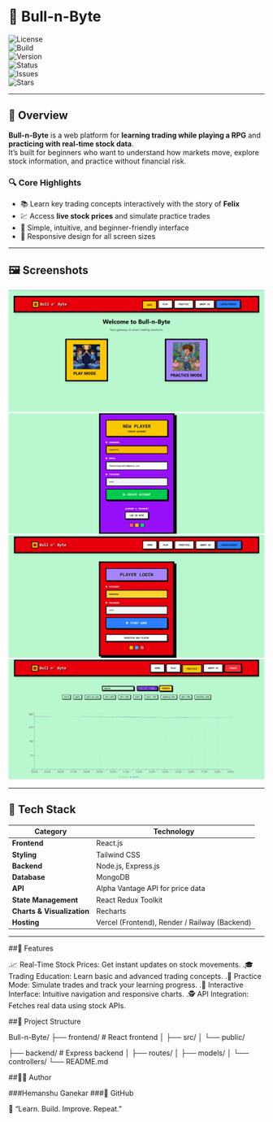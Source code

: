 # 🐂 Bull-n-Byte  

![License](https://img.shields.io/badge/License-MIT-green)  
![Build](https://img.shields.io/badge/Build-Passing-brightgreen)  
![Version](https://img.shields.io/badge/Version-1.0.0-blue)  
![Status](https://img.shields.io/badge/Status-Active-success)  
![Issues](https://img.shields.io/github/issues/Hemanshu-Ganekar/Bull-n-Byte)  
![Stars](https://img.shields.io/github/stars/Hemanshu-Ganekar/Bull-n-Byte?style=social)

---

## 📘 Overview  

**Bull-n-Byte** is a web platform for **learning trading while playing a RPG** and **practicing with real-time stock data**.  
It’s built for beginners who want to understand how markets move, explore stock information, and practice without financial risk.  

### 🔍 Core Highlights  
- 📚 Learn key trading concepts interactively with the story of **Felix** 
- 💹 Access **live stock prices** and simulate practice trades  
- 🧭 Simple, intuitive, and beginner-friendly interface  
- 📱 Responsive design for all screen sizes  

---

## 🖼️ Screenshots   

![Homepage Screenshot](./frontend/src/assets/Screenshot%202025-10-25%20183808.png)  
![Sign in Page](./frontend/src/assets/Screenshot%202025-10-25%20183906.png)  
![Login Page](./frontend/src/assets/Screenshot%202025-10-25%20185154.png)
![Practice mode](./frontend/src/assets/Screenshot%202025-10-25%20185229.png)

---

## 🧠 Tech Stack  

| Category                   | Technology                                    |
|----------------------------|-----------------------------------------------|
| **Frontend**               | React.js                                      |
| **Styling**                | Tailwind CSS                                  |
| **Backend**                | Node.js, Express.js                           |
| **Database**               | MongoDB                                       |
| **API**                    | Alpha Vantage  API for price data             |
| **State Management**       | React Redux Toolkit                           |
| **Charts & Visualization** | Recharts                                      |
| **Hosting**                | Vercel (Frontend), Render / Railway (Backend) |

---


##💼 Features

.📈 Real-Time Stock Prices: Get instant updates on stock movements.
.🎓 Trading Education: Learn basic and advanced trading concepts.
.🧩 Practice Mode: Simulate trades and track your learning progress.
.💬 Interactive Interface: Intuitive navigation and responsive charts.
.🕵️ API Integration: Fetches real data using stock APIs.

##🧰 Project Structure

Bull-n-Byte/
├── frontend/           # React frontend
│   ├── src/
│   └── public/

├── backend/            # Express backend
│   ├── routes/
│   ├── models/
│   └── controllers/
└── README.md

##👨‍💻 Author

###Hemanshu Ganekar
###🔗 GitHub

💬 “Learn. Build. Improve. Repeat.”